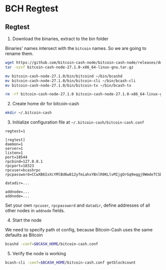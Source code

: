 # BCH Regtest

## Regtest

1. Download the binaries, extract to the bin folder

Binaries' names intersect with the `bitcoin` names. So we are going to rename them.

```sh
wget https://github.com/bitcoin-cash-node/bitcoin-cash-node/releases/download/v27.1.0/bitcoin-cash-node-27.1.0-x86_64-linux-gnu.tar.gz
tar -xzvf bitcoin-cash-node-27.1.0-x86_64-linux-gnu.tar.gz

mv bitcoin-cash-node-27.1.0/bin/bitcoind ~/bin/bcashd
mv bitcoin-cash-node-27.1.0/bin/bitcoin-cli ~/bin/bcash-cli
mv bitcoin-cash-node-27.1.0/bin/bitcoin-tx ~/bin/bcash-tx

rm -rf bitcoin-cash-node-27.1.0 bitcoin-cash-node-27.1.0-x86_64-linux-gnu.tar.gz
```

2. Create home dir for bitcoin-cash

```sh
mkdir ~/.bitcoin-cash
```

3. Initialize configuration file at `~/.bitcoin-cash/bitcoin-cash.conf`

```
regtest=1

[regtest]
daemon=1
server=1
listen=1
port=18544
rpcbind=127.0.0.1
rpcport=18323
rpcuser=bcashrpc
rpcpassword=CCwXB6IxXcYMlBd6w812yfmiahxYBnlR0KLlvMIjgOrGq9eqgj9WmdeTCSDVo4w9

datadir=...

addnode=...
addnode=...
```

Set your own `rpcuser`, `rpcpassword` and `datadir`, define addresses of all other nodes in `addnode` fields.

4. Start the node

We need to specify path ot config, because Bitcoin-Cash uses the same defaults as Bitcoin

```sh
bcashd -conf=$BCASH_HOME/bitcoin-cash.conf
```

5. Verify the node is working

```sh
bcash-cli -conf=$BCASH_HOME/bitcoin-cash.conf getblockcount
```